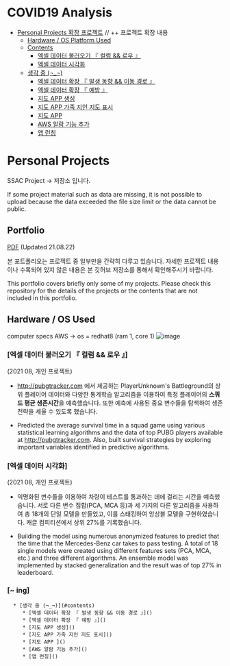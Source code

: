 COVID19 Analysis
=================

   * [Personal Projects 확장 프로젝트]() // ++ 프로젝트 확장 내용
      * [Hardware / OS Platform Used]()
      * [Contents](#contents)
         * [엑셀 데이터 불러오기 『 컬럼 && 로우 』](https://github.com/lechangjun/Toy-Projects_SSAC/blob/main/COVID19_%20Analysis/Data_Preprocessing.ipynb)
         * [엑셀 데이터 시각화](https://github.com/lechangjun/Toy-Projects_SSAC/blob/main/COVID19_%20Analysis/Visulaization.ipynb)
      * [생각 중 (¬_¬)](#contents)
         * [엑셀 데이터 확장 『 발생 동향 && 이동 경로 』]()
         * [엑셀 데이터 확장 『 예방 』]()
         * [지도 APP 생성]()
         * [지도 APP 가족 지인 지도 표시]()
         * [지도 APP ]()
         * [AWS 알람 기능 추가]()
         * [앱 런칭]()


# Personal Projects
SSAC Project -> 저장소 입니다.


If some project material such as data are missing, it is not possible to upload because the data exceeded the file size limit or the data cannot be public.


## Portfolio

[PDF](https://github.com/otzslayer/data_science_portfolio/blob/master/portfolio.pdf) (Updated 21.08.22)

본 포트폴리오는 프로젝트 중 일부만을 간략히 다루고 있습니다. 자세한 프로젝트 내용이나 수록되어 있지 않은 내용은 본 깃허브 저장소를 통해서 확인해주시기 바랍니다.

This portfolio covers briefly only some of my projects. Please check this repository for the details of the projects or the contents that are not included in this portfolio. 

## Hardware / OS  Used
computer specs
AWS -> os = redhat8 (ram 1, core 1)
![image](https://user-images.githubusercontent.com/68671394/130338470-ccd58906-4c18-406a-9fd2-89f2e61a8e0c.png)

### [엑셀 데이터 불러오기 『 컬럼 && 로우 』]
(2021 08, 개인 프로젝트)


- http://pubgtracker.com 에서 제공하는 PlayerUnknown's Battleground의 상위 플레이어 데이터와 다양한 통계학습 알고리즘을 이용하여 특정 플레이어의 **스쿼드 평균 생존시간**을 예측했습니다. 또한 예측에 사용된 중요 변수들을 탐색하여 생존 전략을 세울 수 있도록 했습니다.

- Predicted the average survival time in a squad game using various statistical learning algorithms and the data of top PUBG players available at http://pubgtracker.com. Also, built survival strategies by exploring important variables identified in predictive algorithms.


### [엑셀 데이터 시각화]
(2021 08, 개인 프로젝트)

- 익명화된 변수들을 이용하여 차량이 테스트를 통과하는 데에 걸리는 시간을 예측했습니다. 서로 다른 변수 집합(PCA, MCA 등)과 세 가지의 다른 알고리즘을 사용하여 총 18개의 단일 모델을 만들었고, 이를 스태킹하여 앙상블 모델을 구현하였습니다. 캐글 컴피티션에서 상위 27%를 기록했습니다.

- Building the model using numerous anonymized features to predict that the time that the Mercedes-Benz car takes to pass testing. A total of 18 single models were created using different features sets (PCA, MCA, etc.) and three different algorithms. An ensemble model was implemented by stacked generalization and the result was of top 27% in leaderboard.



### [~ ing]

      * [생각 중 (¬_¬)](#contents)
         * [엑셀 데이터 확장 『 발생 동향 && 이동 경로 』]()
         * [엑셀 데이터 확장 『 예방 』]()
         * [지도 APP 생성]()
         * [지도 APP 가족 지인 지도 표시]()
         * [지도 APP ]()
         * [AWS 알람 기능 추가]()
         * [앱 런칭]()

